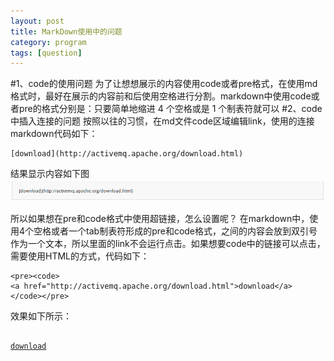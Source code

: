 ```yaml
---
layout: post
title: MarkDown使用中的问题
category: program 
tags: [question]
---
```


#1、code的使用问题
为了让想想展示的内容使用code或者pre格式，在使用md格式时，最好在展示的内容前和后使用空格进行分割。markdown中使用code或者pre的格式分别是：只要简单地缩进 4 个空格或是 1 个制表符就可以
#2、code中插入连接的问题
按照以往的习惯，在md文件code区域编辑link，使用的连接markdown代码如下：

    [download](http://activemq.apache.org/download.html)
结果显示内容如下图
![图片未正常显示](../../images/md1.png)

所以如果想在pre和code格式中使用超链接，怎么设置呢？
在markdown中，使用4个空格或者一个tab制表符形成的pre和code格式，之间的内容会放到双引号作为一个文本，所以里面的link不会运行点击。如果想要code中的链接可以点击，需要使用HTML的方式，代码如下：


```
<pre><code>
<a href="http://activemq.apache.org/download.html">download</a>
</code></pre>
```

效果如下所示：
<pre><code>
<a href="http://activemq.apache.org/download.html">download</a>
</code></pre>